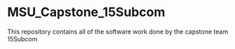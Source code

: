 # MSU_Capstone_15Subcom
This repository contains all of the software work done by the capstone team 15Subcom
